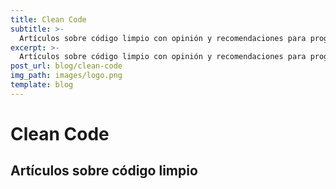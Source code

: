 ```yaml
---
title: Clean Code
subtitle: >-
  Artículos sobre código limpio con opinión y recomendaciones para programadores.
excerpt: >-
  Artículos sobre código limpio con opinión y recomendaciones para programadores.
post_url: blog/clean-code
img_path: images/logo.png
template: blog
---
```


# Clean Code

## Artículos sobre código limpio
